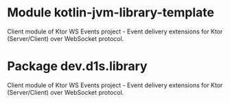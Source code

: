 # Module kotlin-jvm-library-template
Client module of Ktor WS Events project - Event delivery extensions for Ktor (Server/Client) over WebSocket protocol.

# Package dev.d1s.library
Client module of Ktor WS Events project - Event delivery extensions for Ktor (Server/Client) over WebSocket protocol.
